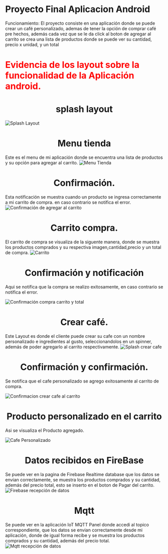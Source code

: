 # Proyecto Final Aplicacion Android

Funcionamiento: El proyecto consiste en una aplicación donde se puede crear un café personalizado, ademas de tener la opción de comprar café pre hechos,
además cada vez que se le da click al boton de agregar al carrito se crea una lista de productos donde se puede ver su cantidad, precio x unidad, y un total

<h1 style="color: red;">Evidencia de los layout sobre la funcionalidad de la Aplicación android.</h1>

<h1 align="center"> splash layout </h1>

![Splash Layout](imagen/1.png)

<h1 align="center"> Menu tienda</h1>

Este es el menu de mi aplicación donde se encuentra una lista de productos y su opción para agregar al carrito.
![Menu Tienda](imagen/2.png)

<h1 align="center"> Confirmación. </h1>

Esta notificación se muestra cuando un producto se ingresa correctamente a mi carrito de compra. en caso contrario se notifica el error.
![Confirmación de agregar al carrito](imagen/3.png)

<h1 align="center"> Carrito compra. </h1>

El carrito de compra se visualiza de la siguente manera, donde se muestra los productos comprados y su respectiva imagen,cantidad,precio y
un total de compra.
![Carrito](imagen/4.png)

<h1 align="center"> Confirmación y notificación </h1>

Aqui se notifica que la compra se realizo exitosamente, en caso contrario se notifica el error.

![Confirmación compra carrito y total](imagen/5.png)

<h1 align="center"> Crear café. </h1>

Este Layout es donde el cliente puede crear su cafe con un nombre personalizado e ingredientes al gusto, seleccionandolos en un spinner,
además de poder agregarlo al carrito respectivamente.
![Splash crear cafe](imagen/6.png)

<h1 align="center"> Confirmación y confirmación. </h1>

Se notifica que el cafe personalizado se agrego exitosamente al carrito de compra.

![Confirmacion crear cafe al carrito](imagen/7.png)

<h1 align="center"> Producto personalizado en el carrito </h1>

Asi se visualiza el Producto agregado.

![Cafe Personalizado](imagen/8.png)

<h1 align="center"> Datos recibidos en FireBase </h1>

Se puede ver en la pagina de Firebase Realtime database que los datos se envian correctamente, se muestra los productos comprados y su cantidad, además del precio total, esto se inserto en el boton de Pagar del carrito.
![Firebase recepción de datos](imagen/9.png)

<h1 align="center"> Mqtt </h1>

Se puede ver en la aplicación IoT MQTT Panel donde accedi al topico correspondiente, que los datos se envian correctamente desde mi aplicación, donde de igual forma recibe y se muestra los productos comprados y su cantidad, además del precio total. 
![Mqtt recepción de datos](imagen/10.jpeg)

